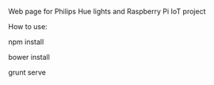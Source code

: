 Web page for Philips Hue lights and Raspberry Pi IoT project

How to use:

npm install

bower install

grunt serve
